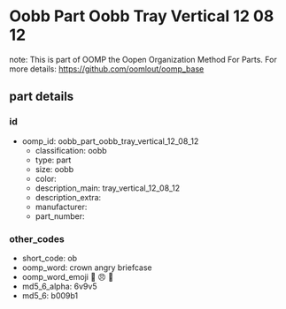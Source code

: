 # Oobb Part Oobb Tray Vertical 12 08 12  

note: This is part of OOMP the Oopen Organization Method For Parts. For more details: https://github.com/oomlout/oomp_base

##  part details





### id
* oomp_id: oobb_part_oobb_tray_vertical_12_08_12
  * classification: oobb
  * type: part
  * size: oobb
  * color: 
  * description_main: tray_vertical_12_08_12
  * description_extra: 
  * manufacturer: 
  * part_number: 

### other_codes
* short_code: ob
* oomp_word: crown angry briefcase
* oomp_word_emoji :crown: :angry: :briefcase:
* md5_6_alpha: 6v9v5
* md5_6: b009b1
